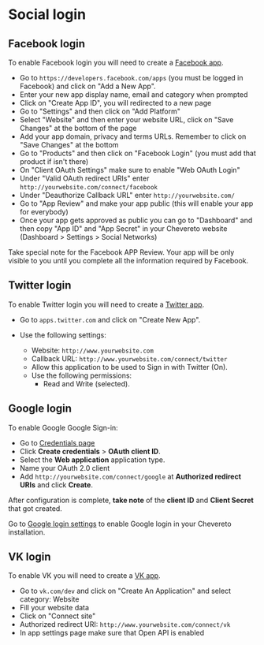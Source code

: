 # Social login

## Facebook login

To enable Facebook login you will need to create a [Facebook app](https://developers.facebook.com/).

- Go to `https://developers.facebook.com/apps` (you must be logged in Facebook) and click on "Add a New App".
- Enter your new app display name, email and category when prompted
- Click on "Create App ID", you will redirected to a new page
- Go to "Settings" and then click on "Add Platform"
- Select "Website" and then enter your website URL, click on "Save Changes" at the bottom of the page
- Add your app domain, privacy and terms URLs. Remember to click on "Save Changes" at the bottom
- Go to "Products" and then click on "Facebook Login" (you must add that product if isn't there)
- On "Client OAuth Settings" make sure to enable "Web OAuth Login"
- Under "Valid OAuth redirect URIs" enter `http://yourwebsite.com/connect/facebook`
- Under "Deauthorize Callback URL" enter `http://yourwebsite.com/`
- Go to "App Review" and make your app public (this will enable your app for everybody)
- Once your app gets approved as public you can go to "Dashboard" and then copy "App ID" and "App Secret" in your Chevereto website (Dashboard > Settings > Social Networks)

Take special note for the Facebook APP Review. Your app will be only visible to you until you complete all the information required by Facebook.

## Twitter login

To enable Twitter login you will need to create a [Twitter app](https://apps.twitter.com/).

- Go to `apps.twitter.com` and click on "Create New App".
- Use the following settings:

  - Website: `http://www.yourwebsite.com`
  - Callback URL: `http://www.yourwebsite.com/connect/twitter`
  - Allow this application to be used to Sign in with Twitter (On).
  - Use the following permissions:
    - Read and Write (selected).

## Google login

To enable Google Google Sign-in:

- Go to [Credentials page](https://console.developers.google.com/apis/credentials)
- Click **Create credentials** > **OAuth client ID**.
- Select the **Web application** application type.
- Name your OAuth 2.0 client
- Add `http://yourwebsite.com/connect/google` at **Authorized redirect URIs** and click **Create**.

After configuration is complete, **take note** of the **client ID** and **Client Secret** that got created.

Go to [Google login settings](https://v3-docs.chevereto.com/settings/social-networks.html#google) to enable Google login in your Chevereto installation.

## VK login

To enable VK you will need to create a [VK app](https://vk.com/dev).

- Go to `vk.com/dev` and click on "Create An Application" and select category: Website
- Fill your website data
- Click on "Connect site"
- Authorized redirect URI: `http://www.yourwebsite.com/connect/vk`
- In app settings page make sure that Open API is enabled
